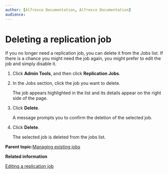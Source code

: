 ```yaml
---
author: [Alfresco Documentation, Alfresco Documentation]
audience: 
---
```


# Deleting a replication job

If you no longer need a replication job, you can delete it from the Jobs list. If there is a chance you might need the job again, you might prefer to edit the job and simply disable it.

1.  Click **Admin Tools**, and then click **Replication Jobs**.

2.  In the Jobs section, click the job you want to delete.

    The job appears highlighted in the list and its details appear on the right side of the page.

3.  Click **Delete**.

    A message prompts you to confirm the deletion of the selected job.

4.  Click **Delete**.

    The selected job is deleted from the jobs list.


**Parent topic:**[Managing existing jobs](../concepts/admintools-replication-manage.md)

**Related information**  


[Editing a replication job](admintools-replication-edit.md)


